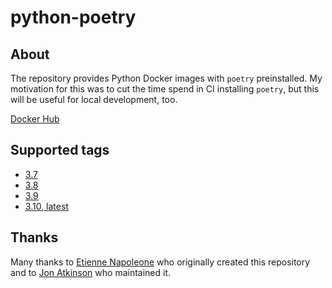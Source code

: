 # python-poetry

## About

The repository provides Python Docker images with `poetry` preinstalled. My motivation for this was to cut the time spend in CI installing `poetry`, but this will be useful for local development, too.

[Docker Hub](https://hub.docker.com/r/acidrain/python-poetry/)

## Supported tags

* [3.7](https://github.com/mathieu-lemay/python-poetry/blob/master/3.7/Dockerfile)
* [3.8](https://github.com/mathieu-lemay/python-poetry/blob/master/3.8/Dockerfile)
* [3.9](https://github.com/mathieu-lemay/python-poetry/blob/master/3.9/Dockerfile)
* [3.10, latest](https://github.com/mathieu-lemay/python-poetry/blob/master/3.10/Dockerfile)

## Thanks

Many thanks to [Etienne Napoleone](https://github.com/etienne-napoleone) who originally created this repository
and to [Jon Atkinson](https://github.com/jonatkinson) who maintained it.
